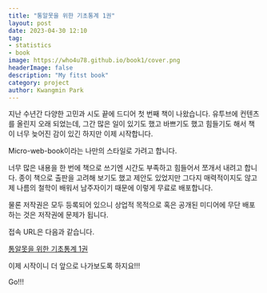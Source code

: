 ```yaml
---
title: "통알못을 위한 기초통계 1권"
layout: post
date: 2023-04-30 12:10
tag: 
- statistics
- book
image: https://who4u78.github.io/book1/cover.png
headerImage: false
description: "My fitst book"
category: project
author: Kwangmin Park
---
```


지난 수년간 다양한 고민과 시도 끝에 드디어 첫 번째 책이 나왔습니다. 유투브에 컨텐츠를 올린지 오래 되었는데, 그간 많은 일이 있기도 했고 바쁘기도 했고 힘들기도 해서 책이 너무 늦어진 감이 있긴 하지만 이제 시작합니다. 

Micro-web-book이라는 나만의 스타일로 가려고 합니다.

너무 많은 내용을 한 번에 책으로 쓰기엔 시간도 부족하고 힘들어서 쪼개서 내려고 합니다. 종이 책으로 출판을 고려해 보기도 했고 제안도 있었지만 그다지 매력적이지도 않고 제 나름의 철학이 배워서 남주자이기 때문에 이렇게 무료로 배포합니다. 

물론 저작권은 모두 등록되어 있으니 상업적 목적으로 혹은 공개된 미디어에 무단 배포하는 것은 저작권에 문제가 됩니다.

접속 URL은 다음과 같습니다.

[통알못을 위한 기초통계 1권](https://who4u78.github.io/book1/)

이제 시작이니 더 앞으로 나가보도록 하지요!!!

Go!!!

